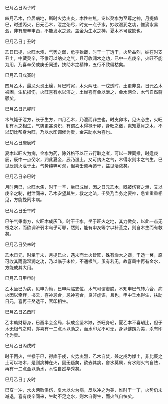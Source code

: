 巳月乙日丙子时

四月乙木，位居病地，斯时火势炎炎，木性枯焦，专以癸水为至尊之神，月提值巳，时透丙火，日元乙木，泄之殆尽，时支一点子水，妙收湿润之功，惟滴水易涸，非有庚辛申酉，不能发水之源，盖金为生水之神，夏木不可或缺也。

巳月乙日丁丑时

乙日巳提，火旺木洩，气势之弱，危乎殆哉，时干一丁透干，火势益烈，妙在时支丑土，中藏癸辛，不惟可以纳火之气，且可收润木之功，巳中一点庚辛，火旺不能为用，乃喜辛癸或庚壬同透，扶助木之精神，五行不致偏枯矣。

巳月乙日戊寅时

四月乙木，最忌火炎土燥，月巳时寅，木火两旺，一戊透时，土更非良，日元乙木被困，生机损伤，火旺喜有水以济之，土燥喜有金以泄之，金水两全，木气自然蓊鬱矣。

巳月乙日己卯时

木气毙于泄方，长于生方，四月乙木，乃泄而非生也，时支卯木，见火必生，火旺复有木之相生，气势更甚炎炽，有谓乙木得禄于卯，身旺之徵，岂知夏月之木，不以刧比帮身为旺，乃以水印调候为贵，金来助水为喜也。

巳月乙日庚辰时

夏木以旺火为病，金水为药，除外格不以正五行取之者，可以一理同推，时逢庚辰，辰中一点癸水，润此夏金，辰乃湿土，又可纳火之气，木得水则木之气生，巳见辰则火泄于土，气势纯粹可观，但喜壬癸再透干，益见活泼矣。

巳月乙日辛巳时

月时两巳，火旺木焦，时干一辛，坐巳成燥，因之日元乙木，旣被伤官之泄，又以庚辛之制，尅泄同来，乙木安望其生，救之之法，壬癸乃当务之要神，急宜重重相见，方能挽囘木病。

巳月乙日壬午时

巳午气秉南方，火旺木成灰飞，时干壬水，坐于旺火之地，其力微矣，以此一点无根之水，而欲调济弱木乌乎可耶，然则，能有申亥等字以补苴之，则自木生而有救矣。

巳月乙日癸未时

乙木日元，时坐于未，月提巳火，遇未而土火皆旺，殊有燥木之嫌，干透一癸，原可收其雨露湿润之功，乃以临于未位，不通根气，虽有若无，故喜局中再有金水，方能成其大用。

巳月乙日甲申时

乙木坐巳为病，见申为絶，巳申两临支位，木气可谓虚脱，不知申巳气转六合，病火因以牵绊，书云，喜神忌合，忌神喜合，良非虚语，且也，申中壬水得生，扶助日元，喜再壬癸透干，官印相生。

巳月乙日乙酉时

乙木劫财帮身，巳酉半会金局，状成金坚木缺，杀旺身轻，夏乙本不喜刧比，但于木无根气之时，亦喜有一二点木以助之，而水印尤不可无，身以健朗为美，杀有印化为贵。

巳月乙日丙戌时

时干丙火，坐禄于巳，得库于戌，火势炎烈，乙木自焚，兼之戌为燥土，非比辰之土可以培木，是则病神在火，固无疑矣，欲去其病，舍水莫属，有水则火气自怯，再有一二点金以助水，木性自然华秀矣。

巳月乙日丁亥时

巳亥一冲，水火两败俱伤，夏木以火为病，反以冲之为美，惟时干一丁，火势仍未减退，喜有庚辛同来，生助不足之水，则木自得生，而火气自怯矣。

